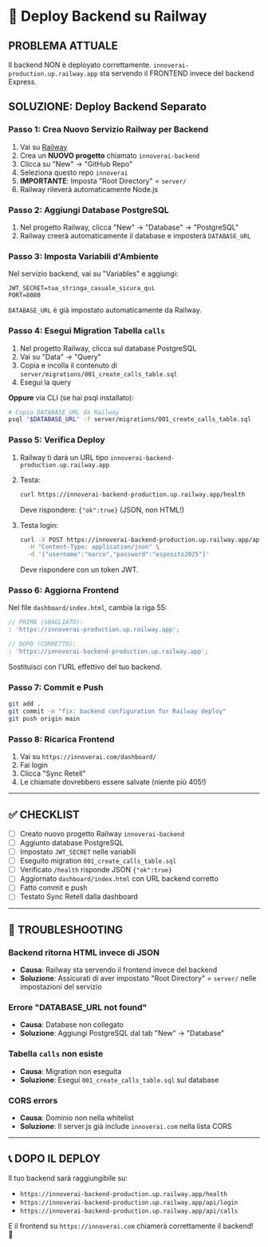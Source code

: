 # 🚀 Deploy Backend su Railway

## PROBLEMA ATTUALE
Il backend NON è deployato correttamente. `innoverai-production.up.railway.app` sta servendo il FRONTEND invece del backend Express.

## SOLUZIONE: Deploy Backend Separato

### Passo 1: Crea Nuovo Servizio Railway per Backend

1. Vai su [Railway](https://railway.app)
2. Crea un **NUOVO progetto** chiamato `innoverai-backend`
3. Clicca su "New" → "GitHub Repo"
4. Seleziona questo repo `innoverai`
5. **IMPORTANTE**: Imposta "Root Directory" = `server/`
6. Railway rileverà automaticamente Node.js

### Passo 2: Aggiungi Database PostgreSQL

1. Nel progetto Railway, clicca "New" → "Database" → "PostgreSQL"
2. Railway creerà automaticamente il database e imposterà `DATABASE_URL`

### Passo 3: Imposta Variabili d'Ambiente

Nel servizio backend, vai su "Variables" e aggiungi:

```
JWT_SECRET=tua_stringa_casuale_sicura_qui
PORT=8080
```

`DATABASE_URL` è già impostato automaticamente da Railway.

### Passo 4: Esegui Migration Tabella `calls`

1. Nel progetto Railway, clicca sul database PostgreSQL
2. Vai su "Data" → "Query"
3. Copia e incolla il contenuto di `server/migrations/001_create_calls_table.sql`
4. Esegui la query

**Oppure** via CLI (se hai psql installato):

```bash
# Copia DATABASE_URL da Railway
psql "$DATABASE_URL" -f server/migrations/001_create_calls_table.sql
```

### Passo 5: Verifica Deploy

1. Railway ti darà un URL tipo `innoverai-backend-production.up.railway.app`
2. Testa:
   ```bash
   curl https://innoverai-backend-production.up.railway.app/health
   ```
   Deve rispondere: `{"ok":true}` (JSON, non HTML!)

3. Testa login:
   ```bash
   curl -X POST https://innoverai-backend-production.up.railway.app/api/login \
     -H "Content-Type: application/json" \
     -d '{"username":"marco","password":"esposito2025"}'
   ```
   Deve rispondere con un token JWT.

### Passo 6: Aggiorna Frontend

Nel file `dashboard/index.html`, cambia la riga 55:

```javascript
// PRIMA (SBAGLIATO):
: 'https://innoverai-production.up.railway.app';

// DOPO (CORRETTO):
: 'https://innoverai-backend-production.up.railway.app';
```

Sostituisci con l'URL effettivo del tuo backend.

### Passo 7: Commit e Push

```bash
git add .
git commit -m "fix: backend configuration for Railway deploy"
git push origin main
```

### Passo 8: Ricarica Frontend

1. Vai su `https://innoverai.com/dashboard/`
2. Fai login
3. Clicca "Sync Retell"
4. Le chiamate dovrebbero essere salvate (niente più 405!)

---

## ✅ CHECKLIST

- [ ] Creato nuovo progetto Railway `innoverai-backend`
- [ ] Aggiunto database PostgreSQL
- [ ] Impostato `JWT_SECRET` nelle variabili
- [ ] Eseguito migration `001_create_calls_table.sql`
- [ ] Verificato `/health` risponde JSON `{"ok":true}`
- [ ] Aggiornato `dashboard/index.html` con URL backend corretto
- [ ] Fatto commit e push
- [ ] Testato Sync Retell dalla dashboard

---

## 🔧 TROUBLESHOOTING

### Backend ritorna HTML invece di JSON
- **Causa**: Railway sta servendo il frontend invece del backend
- **Soluzione**: Assicurati di aver impostato "Root Directory" = `server/` nelle impostazioni del servizio

### Errore "DATABASE_URL not found"
- **Causa**: Database non collegato
- **Soluzione**: Aggiungi PostgreSQL dal tab "New" → "Database"

### Tabella `calls` non esiste
- **Causa**: Migration non eseguita
- **Soluzione**: Esegui `001_create_calls_table.sql` sul database

### CORS errors
- **Causa**: Dominio non nella whitelist
- **Soluzione**: Il server.js già include `innoverai.com` nella lista CORS

---

## 📞 DOPO IL DEPLOY

Il tuo backend sarà raggiungibile su:
- `https://innoverai-backend-production.up.railway.app/health`
- `https://innoverai-backend-production.up.railway.app/api/login`
- `https://innoverai-backend-production.up.railway.app/api/calls`

E il frontend su `https://innoverai.com` chiamerà correttamente il backend! 🎉

